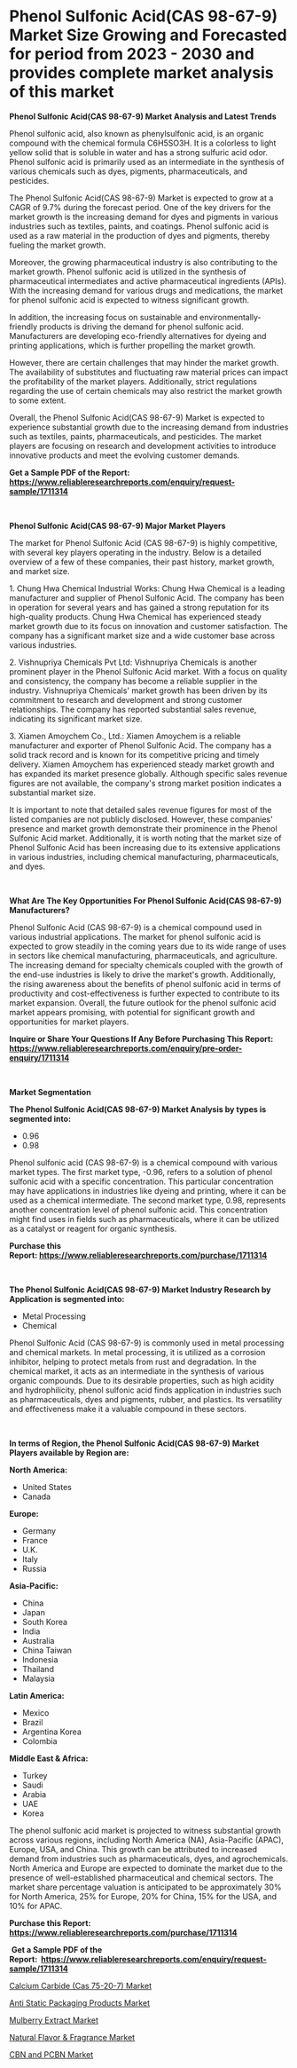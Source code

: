 <p><h1>Phenol Sulfonic Acid(CAS 98-67-9) Market Size Growing and Forecasted for period from 2023 - 2030 and provides complete market analysis of this market</h1></p><p><strong>Phenol Sulfonic Acid(CAS 98-67-9) Market Analysis and Latest Trends</strong></p>
<p><p>Phenol sulfonic acid, also known as phenylsulfonic acid, is an organic compound with the chemical formula C6H5SO3H. It is a colorless to light yellow solid that is soluble in water and has a strong sulfuric acid odor. Phenol sulfonic acid is primarily used as an intermediate in the synthesis of various chemicals such as dyes, pigments, pharmaceuticals, and pesticides.</p><p>The Phenol Sulfonic Acid(CAS 98-67-9) Market is expected to grow at a CAGR of 9.7% during the forecast period. One of the key drivers for the market growth is the increasing demand for dyes and pigments in various industries such as textiles, paints, and coatings. Phenol sulfonic acid is used as a raw material in the production of dyes and pigments, thereby fueling the market growth.</p><p>Moreover, the growing pharmaceutical industry is also contributing to the market growth. Phenol sulfonic acid is utilized in the synthesis of pharmaceutical intermediates and active pharmaceutical ingredients (APIs). With the increasing demand for various drugs and medications, the market for phenol sulfonic acid is expected to witness significant growth.</p><p>In addition, the increasing focus on sustainable and environmentally-friendly products is driving the demand for phenol sulfonic acid. Manufacturers are developing eco-friendly alternatives for dyeing and printing applications, which is further propelling the market growth.</p><p>However, there are certain challenges that may hinder the market growth. The availability of substitutes and fluctuating raw material prices can impact the profitability of the market players. Additionally, strict regulations regarding the use of certain chemicals may also restrict the market growth to some extent.</p><p>Overall, the Phenol Sulfonic Acid(CAS 98-67-9) Market is expected to experience substantial growth due to the increasing demand from industries such as textiles, paints, pharmaceuticals, and pesticides. The market players are focusing on research and development activities to introduce innovative products and meet the evolving customer demands.</p></p>
<p><strong>Get a Sample PDF of the Report:&nbsp; <a href="https://www.reliableresearchreports.com/enquiry/request-sample/1711314">https://www.reliableresearchreports.com/enquiry/request-sample/1711314</a></strong></p>
<p>&nbsp;</p>
<p><strong>Phenol Sulfonic Acid(CAS 98-67-9) Major Market Players</strong></p>
<p><p>The market for Phenol Sulfonic Acid (CAS 98-67-9) is highly competitive, with several key players operating in the industry. Below is a detailed overview of a few of these companies, their past history, market growth, and market size.</p><p>1. Chung Hwa Chemical Industrial Works: Chung Hwa Chemical is a leading manufacturer and supplier of Phenol Sulfonic Acid. The company has been in operation for several years and has gained a strong reputation for its high-quality products. Chung Hwa Chemical has experienced steady market growth due to its focus on innovation and customer satisfaction. The company has a significant market size and a wide customer base across various industries.</p><p>2. Vishnupriya Chemicals Pvt Ltd: Vishnupriya Chemicals is another prominent player in the Phenol Sulfonic Acid market. With a focus on quality and consistency, the company has become a reliable supplier in the industry. Vishnupriya Chemicals' market growth has been driven by its commitment to research and development and strong customer relationships. The company has reported substantial sales revenue, indicating its significant market size.</p><p>3. Xiamen Amoychem Co., Ltd.: Xiamen Amoychem is a reliable manufacturer and exporter of Phenol Sulfonic Acid. The company has a solid track record and is known for its competitive pricing and timely delivery. Xiamen Amoychem has experienced steady market growth and has expanded its market presence globally. Although specific sales revenue figures are not available, the company's strong market position indicates a substantial market size.</p><p>It is important to note that detailed sales revenue figures for most of the listed companies are not publicly disclosed. However, these companies' presence and market growth demonstrate their prominence in the Phenol Sulfonic Acid market. Additionally, it is worth noting that the market size of Phenol Sulfonic Acid has been increasing due to its extensive applications in various industries, including chemical manufacturing, pharmaceuticals, and dyes.</p></p>
<p>&nbsp;</p>
<p><strong>What Are The Key Opportunities For Phenol Sulfonic Acid(CAS 98-67-9) Manufacturers?</strong></p>
<p><p>Phenol Sulfonic Acid (CAS 98-67-9) is a chemical compound used in various industrial applications. The market for phenol sulfonic acid is expected to grow steadily in the coming years due to its wide range of uses in sectors like chemical manufacturing, pharmaceuticals, and agriculture. The increasing demand for specialty chemicals coupled with the growth of the end-use industries is likely to drive the market's growth. Additionally, the rising awareness about the benefits of phenol sulfonic acid in terms of productivity and cost-effectiveness is further expected to contribute to its market expansion. Overall, the future outlook for the phenol sulfonic acid market appears promising, with potential for significant growth and opportunities for market players.</p></p>
<p><strong>Inquire or Share Your Questions If Any Before Purchasing This Report: <a href="https://www.reliableresearchreports.com/enquiry/pre-order-enquiry/1711314">https://www.reliableresearchreports.com/enquiry/pre-order-enquiry/1711314</a></strong></p>
<p>&nbsp;</p>
<p><strong>Market Segmentation</strong></p>
<p><strong>The Phenol Sulfonic Acid(CAS 98-67-9) Market Analysis by types is segmented into:</strong></p>
<p><ul><li>0.96</li><li>0.98</li></ul></p>
<p><p>Phenol sulfonic acid (CAS 98-67-9) is a chemical compound with various market types. The first market type, -0.96, refers to a solution of phenol sulfonic acid with a specific concentration. This particular concentration may have applications in industries like dyeing and printing, where it can be used as a chemical intermediate. The second market type, 0.98, represents another concentration level of phenol sulfonic acid. This concentration might find uses in fields such as pharmaceuticals, where it can be utilized as a catalyst or reagent for organic synthesis.</p></p>
<p><strong>Purchase this Report:&nbsp;<a href="https://www.reliableresearchreports.com/purchase/1711314">https://www.reliableresearchreports.com/purchase/1711314</a></strong></p>
<p>&nbsp;</p>
<p><strong>The Phenol Sulfonic Acid(CAS 98-67-9) Market Industry Research by Application is segmented into:</strong></p>
<p><ul><li>Metal Processing</li><li>Chemical</li></ul></p>
<p><p>Phenol Sulfonic Acid (CAS 98-67-9) is commonly used in metal processing and chemical markets. In metal processing, it is utilized as a corrosion inhibitor, helping to protect metals from rust and degradation. In the chemical market, it acts as an intermediate in the synthesis of various organic compounds. Due to its desirable properties, such as high acidity and hydrophilicity, phenol sulfonic acid finds application in industries such as pharmaceuticals, dyes and pigments, rubber, and plastics. Its versatility and effectiveness make it a valuable compound in these sectors.</p></p>
<p>&nbsp;</p>
<p><strong>In terms of Region, the Phenol Sulfonic Acid(CAS 98-67-9) Market Players available by Region are:</strong></p>
<p>
    <p> <strong> North America: </strong>
        <ul>
            <li>United States</li>
            <li>Canada</li>
        </ul>
        </p> 
    <p> <strong> Europe: </strong>
        <ul>
            <li>Germany</li>
            <li>France</li>
            <li>U.K.</li>
            <li>Italy</li>
            <li>Russia</li>
        </ul>
        </p> 
    <p> <strong> Asia-Pacific: </strong>
        <ul>
            <li>China</li>
            <li>Japan</li>
            <li>South Korea</li>
            <li>India</li>
            <li>Australia</li>
            <li>China Taiwan</li>
            <li>Indonesia</li>
            <li>Thailand</li>
            <li>Malaysia</li>
        </ul>
        </p> 
    <p> <strong> Latin America: </strong>
        <ul>
            <li>Mexico</li>
            <li>Brazil</li>
            <li>Argentina Korea</li>
            <li>Colombia</li>
        </ul>
        </p> 
    <p> <strong> Middle East & Africa: </strong>
        <ul>
            <li>Turkey</li>
            <li>Saudi</li>
            <li>Arabia</li>
            <li>UAE</li>
            <li>Korea</li>
        </ul>
    </p>
    </p>
<p><p>The phenol sulfonic acid market is projected to witness substantial growth across various regions, including North America (NA), Asia-Pacific (APAC), Europe, USA, and China. This growth can be attributed to increased demand from industries such as pharmaceuticals, dyes, and agrochemicals. North America and Europe are expected to dominate the market due to the presence of well-established pharmaceutical and chemical sectors. The market share percentage valuation is anticipated to be approximately 30% for North America, 25% for Europe, 20% for China, 15% for the USA, and 10% for APAC.</p></p>
<p><strong>Purchase this Report: <a href="https://www.reliableresearchreports.com/purchase/1711314">https://www.reliableresearchreports.com/purchase/1711314</a></strong></p>
<p>&nbsp;<strong>Get a Sample PDF of the Report:&nbsp;&nbsp;<a href="https://www.reliableresearchreports.com/enquiry/request-sample/1711314">https://www.reliableresearchreports.com/enquiry/request-sample/1711314</a></strong></p>
<p><strong></strong></p>
<p><p><a href="https://medium.com/@stephenstevens11/calcium-carbide-cas-75-20-7-market-analysis-its-cagr-market-segmentation-and-global-industry-2f2ae950e6cc">Calcium Carbide (Cas 75-20-7) Market</a></p><p><a href="https://www.linkedin.com/pulse/anti-static-packaging-products-market-insights-players-dasse/">Anti Static Packaging Products Market</a></p><p><a href="https://www.linkedin.com/pulse/mulberry-extract-market-insights-players-forecast-till-rz32e/">Mulberry Extract Market</a></p><p><a href="https://github.com/ambrozg/Market-Research-Report-List-1/blob/main/natural-flavor-fragrance-market.md">Natural Flavor & Fragrance Market</a></p><p><a href="https://medium.com/@juansmith1961/cbn-and-pcbn-market-size-reveals-the-best-marketing-channels-in-global-industry-5b54256263b2">CBN and PCBN Market</a></p></p>